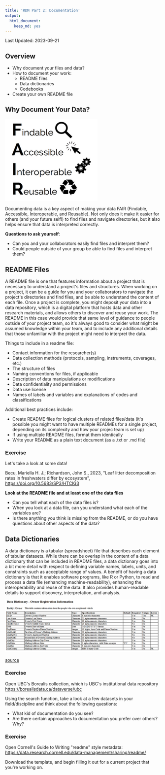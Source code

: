 ```yaml
---
title: 'RDM Part 2: Documentation'
output:
  html_document:
    keep_md: yes
---
```




Last Updated: 2023-09-21

## Overview

* Why document your files and data?
* How to document your work:
  * README files
  * Data dictionaries
  * Codebooks
* Create your own README file

## Why Document Your Data?

<img src="assets/images/fair.png" width="300">

Documenting data is a key aspect of making your data FAIR (Findable, Accessible, Interoperable, and Reusable).  Not only does it make it easier for others (and your future self!) to find files and navigate directories, but it also helps ensure that data is interpreted correctly.

**Questions to ask yourself**:

* Can you and your collaborators easily find files and interpret them?
* Could people outside of your group be able to find files and interpret them?

## README Files

A README file is one that features information about a project that is necessary to understand a project's files and structures. When working on a project, it can be a guide for you and your collaborators to navigate the project's directories and find files, and be able to understand the content of each file.  Once a project is complete, you might deposit your data into a data repository, which is a digital platform that hosts data and other research materials, and allows others to discover and reuse your work. The README in this case would provide that same level of guidance to people outside of your project team, so it's always good to consider what might be assumed knowledge within your team, and to include any additional details that those unfamiliar with the project might need to interpret the data.

Things to include in a readme file:

* Contact information for the researcher(s)
* Data collection methods (protocols, sampling, instruments, coverages, etc.)
* The structure of files
* Naming conventions for files, if applicable
* Description of data manipulations or modifications
* Data confidentiality and permissions
* Data use license
* Names of labels and variables and explanations of codes and classifications


Additional best practices include:

* Create README files for logical clusters of related files/data (it's possible you might want to have multiple READMEs for a single project, depending on its complexity and how your projec team is set up)
* If using multiple README files, format them identically
* Write your README as a plain text document (as a .txt or .md file)


### Exercise

Let's take a look at some data!

Becu, Mariella H. J.; Richardson, John S., 2023, "Leaf litter decomposition rates in freshwaters differ by ecosystem",
<a href="https://doi.org/10.5683/SP3/HTCIG3" target="_blank">https://doi.org/10.5683/SP3/HTCIG3</a>

**Look at the README file and at least one of the data files**

* Can you tell what each of the data files is?
* When you look at a data file, can you understand what each of the variables are?
* Is there anything you think is missing from the README, or do you have questions about other aspects of the data?


## Data Dictionaries

A data dictionary is a tabular (spreadsheet) file that describes each element of tabular datasets. While there can be overlap in the content of a data dictionary that can be included in README files, a data dictionary goes into a bit more detail with respect to defining variable names, labels, units, and constraints such as acceptable range of values. A benefit of having a data dictionary is that it enables software programs, like R or Python, to read and process a data file (enhancing machine-readability), enhancing the interoperability and reuse of the data.  It also provides human-readable details to support discovery, interpretation, and analysis.

![](assets/images/data-dictionary.png)


[source](https://commons.wikimedia.org/wiki/File:OwnerVehicleDataDictionary.jpg)


### Exercise

Open UBC's Borealis collection, which is UBC's institutional data repository 
<a href="https://borealisdata.ca/dataverse/ubc" target="_blank">https://borealisdata.ca/dataverse/ubc</a>

Using the search function, take a look at a few datasets in your field/discipline and think about the following questions:

* What kid of documentation do you see?
* Are there certain approaches to documentation you prefer over others?  Why?


### Exercise

Open Cornell's Guide to Writing "readme" style metadata: 
<a href="https://data.research.cornell.edu/data-management/sharing/readme/" target="_blank">https://data.research.cornell.edu/data-management/sharing/readme/</a>

Download the template, and begin filling it out for a current project that you're working on.












